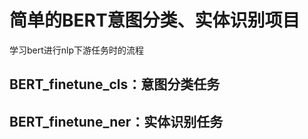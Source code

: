 # 简单的BERT意图分类、实体识别项目

学习bert进行nlp下游任务时的流程

## BERT_finetune_cls：意图分类任务

## BERT_finetune_ner：实体识别任务
